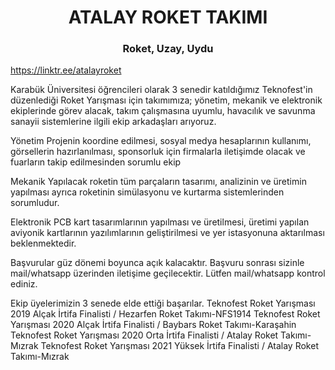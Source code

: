 <h1 align="center">ATALAY ROKET TAKIMI</h1> 
<h3 align="center">Roket, Uzay, Uydu</h3>

https://linktr.ee/atalayroket

<!--
**atalayroket/atalayroket** is a ✨ _special_ ✨ repository because its `README.md` (this file) appears on your GitHub profile.

Here are some ideas to get you started:

- 🔭 I’m currently working on ...
- 🌱 I’m currently learning ...
- 👯 I’m looking to collaborate on ...
- 🤔 I’m looking for help with ...
- 💬 Ask me about ...
- 📫 How to reach me: ...
- 😄 Pronouns: ...
- ⚡ Fun fact: ...
-->

Karabük Üniversitesi öğrencileri olarak 3 senedir katıldığımız Teknofest'in düzenlediği Roket Yarışması için takımımıza; yönetim, mekanik ve elektronik ekiplerinde görev alacak, takım çalışmasına uyumlu, havacılık ve savunma sanayii sistemlerine ilgili ekip arkadaşları arıyoruz.

Yönetim
Projenin koordine edilmesi, sosyal medya hesaplarının kullanımı, görsellerin hazırlanılması, sponsorluk için firmalarla iletişimde olacak ve fuarların takip edilmesinden sorumlu ekip

Mekanik
Yapılacak roketin tüm parçaların tasarımı, analizinin ve üretimin yapılması ayrıca roketinin simülasyonu ve kurtarma sistemlerinden sorumludur.
 
Elektronik
PCB kart tasarımlarının yapılması ve üretilmesi, üretimi yapılan aviyonik kartlarının yazılımlarının geliştirilmesi ve yer istasyonuna aktarılması beklenmektedir.

Başvurular güz dönemi boyunca açık kalacaktır. Başvuru sonrası sizinle mail/whatsapp üzerinden iletişime geçilecektir. Lütfen mail/whatsapp kontrol ediniz.

Ekip üyelerimizin 3 senede elde ettiği başarılar.
Teknofest Roket Yarışması 2019 Alçak İrtifa Finalisti / Hezarfen Roket Takımı-NFS1914
Teknofest Roket Yarışması 2020 Alçak İrtifa Finalisti  / Baybars Roket Takımı-Karaşahin
Teknofest Roket Yarışması 2020 Orta İrtifa Finalisti / Atalay Roket Takımı-Mızrak
Teknofest Roket Yarışması 2021 Yüksek İrtifa Finalisti / Atalay Roket Takımı-Mızrak
